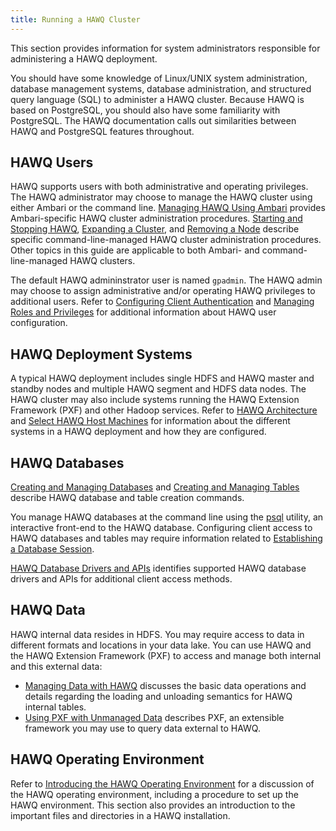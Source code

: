 ```yaml
---
title: Running a HAWQ Cluster
---
```


<!--
Licensed to the Apache Software Foundation (ASF) under one
or more contributor license agreements.  See the NOTICE file
distributed with this work for additional information
regarding copyright ownership.  The ASF licenses this file
to you under the Apache License, Version 2.0 (the
"License"); you may not use this file except in compliance
with the License.  You may obtain a copy of the License at

  http://www.apache.org/licenses/LICENSE-2.0

Unless required by applicable law or agreed to in writing,
software distributed under the License is distributed on an
"AS IS" BASIS, WITHOUT WARRANTIES OR CONDITIONS OF ANY
KIND, either express or implied.  See the License for the
specific language governing permissions and limitations
under the License.
-->

This section provides information for system administrators responsible for administering a HAWQ deployment.

You should have some knowledge of Linux/UNIX system administration, database management systems, database administration, and structured query language \(SQL\) to administer a HAWQ cluster. Because HAWQ is based on PostgreSQL, you should also have some familiarity with PostgreSQL. The HAWQ documentation calls out similarities between HAWQ and PostgreSQL features throughout.

## HAWQ Users<a id="hawq_users"></a>

HAWQ supports users with both administrative and operating privileges. The HAWQ administrator may choose to manage the HAWQ cluster using either Ambari or the command line. [Managing HAWQ Using Ambari](../admin/ambari-admin.html) provides Ambari-specific HAWQ cluster administration procedures. [Starting and Stopping HAWQ](startstop.html), [Expanding a Cluster](ClusterExpansion.html), and [Removing a Node](ClusterShrink/index.html) describe specific command-line-managed HAWQ cluster administration procedures. Other topics in this guide are applicable to both Ambari- and command-line-managed HAWQ clusters.

The default HAWQ admininstrator user is named `gpadmin`. The HAWQ admin may choose to assign administrative and/or operating HAWQ privileges to additional users.  Refer to [Configuring Client Authentication](../clientaccess/client_auth.html) and [Managing Roles and Privileges](../clientaccess/roles_privs/index.html) for additional information about HAWQ user configuration.

## HAWQ Deployment Systems<a id="hawq_systems"></a>

A typical HAWQ deployment includes single HDFS and HAWQ master and standby nodes and multiple HAWQ segment and HDFS data nodes. The HAWQ cluster may also include systems running the HAWQ Extension Framework (PXF) and other Hadoop services. Refer to [HAWQ Architecture](../overview/HAWQArchitecture.html) and [Select HAWQ Host Machines](../install/select-hosts/index.html) for information about the different systems in a HAWQ deployment and how they are configured.


## HAWQ Databases<a id="hawq_env_databases"></a>

[Creating and Managing Databases](../ddl/ddl-database.html) and [Creating and Managing Tables](../ddl/ddl-table/index.html) describe HAWQ database and table creation commands.

You manage HAWQ databases at the command line using the [psql](../reference/cli/client_utilities/psql.html) utility, an interactive front-end to the HAWQ database. Configuring client access to HAWQ databases and tables may require information related to [Establishing a Database Session](../clientaccess/g-establishing-a-database-session/index.html).

[HAWQ Database Drivers and APIs](../clientaccess/g-database-application-interfaces/index.html) identifies supported HAWQ database drivers and APIs for additional client access methods.

## HAWQ Data<a id="hawq_env_data"></a>

HAWQ internal data resides in HDFS. You may require access to data in different formats and locations in your data lake. You can use HAWQ and the HAWQ Extension Framework (PXF) to access and manage both internal and this external data:

- [Managing Data with HAWQ](../datamgmt/dml/index.html) discusses the basic data operations and details regarding the loading and unloading semantics for HAWQ internal tables.
- [Using PXF with Unmanaged Data](../pxf/HawqExtensionFrameworkPXF/index.html) describes PXF, an extensible framework you may use to query data external to HAWQ.

## HAWQ Operating Environment<a id="hawq_env_setup"></a>

Refer to [Introducing the HAWQ Operating Environment](setuphawqopenv/index.html) for a discussion of the HAWQ operating environment, including a procedure to set up the HAWQ environment. This section also provides an introduction to the important files and directories in a HAWQ installation.
